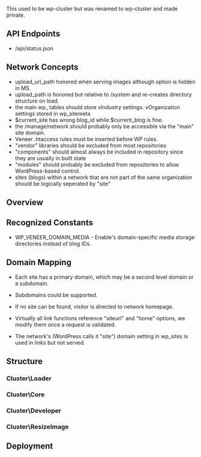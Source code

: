 This used to be wp-cluster but was renamed to wp-cluster and made private. 

## API Endpoints
 * /api/status.json

## Network Concepts
  - upload_url_path honored when serving images although option is hidden in MS.
  - upload_path is honored but relative to /system and re-creates directory structure on load.
  - the main wp_ tables should store vIndustry settings. vOrganization settings stored in wp_sitemeta
  - $current_site has wrong blog_id while $current_blog is fine.
  - the /manage/network should probably only be accessible via the "main" site domain.
  - Veneer .htaccess rules must be inserted before WP rules.
  - "vendor" libraries should be excluded from most repositories
  - "components" should almost always be included in repository since they are usually in built state
  - "modules" should probably be excluded from repositories to allow WordPress-based control.
  - sites (blogs) within a network that are not part of the same organization should be logically seperated by "site"

## Overview

## Recognized Constants

 - WP_VENEER_DOMAIN_MEDIA - Enable's domain-specific media storage directories instead of blog IDs.

## Domain Mapping

 - Each site has a primary domain, which may be a second level domain or a subdomain.
 - Subdomains could be supported.
 - If no site can be found, visitor is directed to network homepage.
 - Virtually all link functions reference "siteurl" and "home" options, we modify them once a request is validated.

 - The network's (WordPress calls it "site") domain setting in wp_sites is used in links but not served.

## Structure

### Cluster\Loader

### Cluster\Core

### Cluster\Developer

### Cluster\ResizeImage

## Deployment